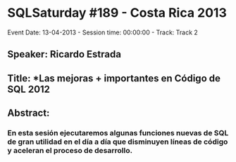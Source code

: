 # SQLSaturday #189 - Costa Rica 2013
Event Date: 13-04-2013 - Session time: 00:00:00 - Track: Track 2
## Speaker: Ricardo Estrada
## Title: *Las mejoras + importantes en Código de SQL 2012
## Abstract:
### En esta sesión ejecutaremos algunas funciones nuevas de SQL de gran utilidad en el día a día que disminuyen líneas de código y aceleran el proceso de desarrollo.
